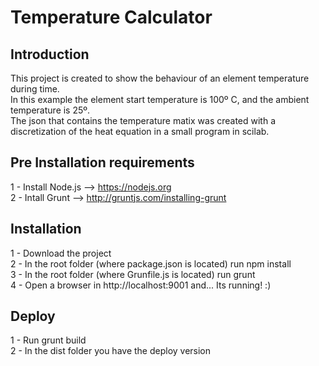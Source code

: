 # Temperature Calculator

## Introduction

This project is created to show the behaviour of an element temperature during time.  
In this example the element start temperature is 100º C, and the ambient temperature is 25º.  
The json that contains the temperature matix was created with a discretization of the heat equation in a small program in scilab.  

## Pre Installation requirements  
1 - Install Node.js --> https://nodejs.org  
2 - Intall Grunt --> http://gruntjs.com/installing-grunt
  
## Installation
  
1 - Download the project  
2 - In the root folder (where package.json is located) run npm install  
3 - In the root folder (where Grunfile.js is located) run grunt  
4 - Open a browser in http://localhost:9001 and... Its running! :)  

## Deploy
  
1 - Run grunt build  
2 - In the dist folder you have the deploy version

